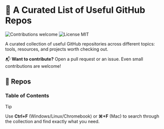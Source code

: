 # 🔨 A Curated List of Useful GitHub Repos

<p>
  <img alt="Contributions welcome" src="https://img.shields.io/badge/Contributions-welcome-green">
  <img alt="License MIT" src="https://img.shields.io/badge/License-MIT-orange">
</p>

A curated collection of useful GitHub repositories across different topics: tools, resources, and projects worth checking out.

📬 **Want to contribute?** Open a pull request or an issue. Even small contributions are welcome!

## 🔨 Repos

### Table of Contents

> [!TIP]
> Use **Ctrl+F** (Windows/Linux/Chromebook) or **⌘+F** (Mac) to search through the collection and find exactly what you need.
